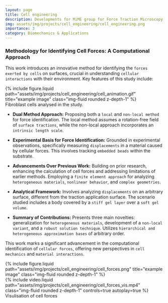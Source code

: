 ```yaml
---
layout: page
title: Cell engineering
description: Developments for MiME group for Force Traction Microscopy
img: assets/img/projects/cell_engineering/cell_engineering.png
importance: 3
category: Biomechanics & Applications
---
```


### Methodology for Identifying Cell Forces: A Computational Approach

This work introduces an innovative method for identifying the `forces exerted by cells` on surfaces, crucial in understanding `cellular interactions` with their environment. Key features of this study include:

<div class="row">
    <div class="col-sm mt-3 mt-md-0">
        {% include figure.liquid path="assets/img/projects/cell_engineering/cell_animation.gif" title="example image" class="img-fluid rounded z-depth-1" %}
    </div>
</div>
<div class="caption">
    Fibroblast cells analysed in the study.
</div>

- **Dual Method Approach:** Proposing both a `local` and `non-local method` for force identification. The local method assumes a rotation-free field of `surface tractions`, while the non-local approach incorporates an `intrinsic length scale`.

- **Experimental Basis for Force Identification:** Grounded in experimental observations, specifically measuring `displacements` in a material caused by cellular forces. This involves tracking `embedded beads` within the substrate.

- **Advancements Over Previous Work:** Building on prior research, enhancing the calculation of cell forces and addressing limitations of earlier methods. Employing a `finite element approach` for analyzing `heterogeneous materials`, `nonlinear behavior`, and `complex geometries`.

- **Analytical Framework:** Involves analyzing `displacements` on an arbitrary surface, different from the traction application surface. The scenario studied includes a body covered by a `stiff gel layer` over a `soft gel volume`.

- **Summary of Contributions:** Presents three main novelties: generalization for `heterogeneous materials`, development of a `non-local variant`, and a `robust solution technique`. Utilizes `hierarchical and heterogeneous approximation bases` of arbitrary order.

This work marks a significant advancement in the computational identification of `cellular forces`, offering new perspectives in `cell mechanics` and `material interactions`.


<div class="row">
    <div class="col-sm mt-3 mt-md-0">
        {% include figure.liquid path="assets/img/projects/cell_engineering/cell_forces.png" title="example image" class="img-fluid rounded z-depth-1" %}
    </div>
    <div class="col-sm mt-3 mt-md-0">
        {% include video.liquid path="assets/img/projects/cell_engineering/cell_forces_vis.mp4" class="img-fluid rounded z-depth-1" controls=true autoplay=true %}
    </div>
</div>
<div class="caption">
    Visulisation of cell forces
</div>
